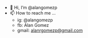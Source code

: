 - 👋 Hi, I’m @alangomezp
- 📫 How to reach me ...
    - ig: @alangomezp
    - fb: Alan Gomez
    - gmail: alanrgomezp@gmail.com

<!---
alangomezp/alangomezp is a ✨ special ✨ repository because its `README.md` (this file) appears on your GitHub profile.
You can click the Preview link to take a look at your changes.
--->
